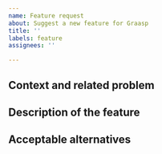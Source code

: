 ```yaml
---
name: Feature request
about: Suggest a new feature for Graasp
title: ''
labels: feature
assignees: ''

---
```


## Context and related problem
<!--- Is your feature request related to a problem? Please describe. -->
<!--- A clear and concise description of what the problem is. Ex. I'm always frustrated when [...] -->

## Description of the feature
<!--- Describe the solution you would like -->
<!--- A clear and concise description of what you want to happen. -->

## Acceptable alternatives
<!--- If applicable, describe alternatives you've considered -->
<!--- A clear and concise description of any alternative solutions or features you've considered. -->
